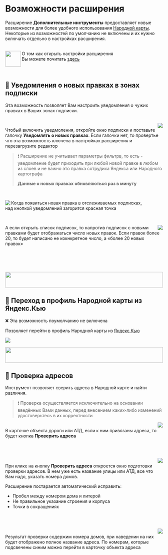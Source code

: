 # Возможности расширения
Расширение **Дополнительные инструменты** предоставляет новые возможности для более удобного использования [Народной карты](https://n.maps.yandex.ru/). Некоторые из возможностей по умолчанию не включены и их нужно включать отдельно в настройках расширения.

<br>
<a href="#"><img height="50" align="left" src="https://user-images.githubusercontent.com/52531675/155115748-8a2e78ee-0cc3-4c83-8cb6-d54bc4858429.png"/></a> О том как открыть настройки расширения<br>Вы можете почитать <a href="../docs/setting/">здесь</a>
<br>
<br>
<br>

## 🔔 Уведомления о новых правках в зонах подписки
Эта возможность позволяет Вам настроить уведомления о чужих правках в Ваших зонах подписки.

<br>
<a href="#"><img align="right" src="https://user-images.githubusercontent.com/52531675/155127488-a43abf74-3134-4503-8ab3-cd4a271e3e8f.png"/></a>

Чтобый включить уведмоления, откройте окно подписки и поставьте галочку **Уведомлять о новых правках**. Если галочки нет, то провертье что эта возможность ключена в настройках расширения и перезагрузите редактор

> ❗ Расширение не учитывает параметры фильтрв, то есть - уведомление будет приходить при любой новой правке в любом из слоев и не важно это правка сотрудика Яндекса или Народного картографа
>
> **Данные о новых правках обновляються раз в минуту**

<br>

<a href="#"><img align="left" src="https://user-images.githubusercontent.com/52531675/155129161-399731a5-0029-4e54-b663-d1bdcd7f1755.png"/></a>
Когда появиться новая правка в отслеживаемых подписках,<br>над кнопкой уведомлений загорится красная точка

<br>

<a href="#"><img align="right" src="https://user-images.githubusercontent.com/52531675/155129838-dcee5fa8-5d47-42ad-a2e8-893e7c112713.png"/></a>

А если открыть список подписок, то напротив подписок с новыми правками будет отображаться число новых правок. Если правок более 20, то будет написано не кокнкретное число, а «более 20 новых правок»

<br>
<br>
<br>
<br>
<a href="#"><img width="100%" height="50px" src="https://user-images.githubusercontent.com/52531675/150642433-6b7d5c6d-23ce-4c30-bfc7-1ccd212a00bb.png"/></a>

## 🔗 Переход в профиль Народной карты из Яндекс.Кью
❌ Эта возможность поумолчанию не включена

Позволяет перейти в профиль Народной карты из [Яндекс.Кью](https://yandex.ru/q/loves/nmaps/)

<a href="#"><img src="https://user-images.githubusercontent.com/52531675/155132271-f0be46c1-9487-43f4-b4c7-024fa352ab56.png"/></a>

<a href="#"><img width="100%" height="50px" src="https://user-images.githubusercontent.com/52531675/150642433-6b7d5c6d-23ce-4c30-bfc7-1ccd212a00bb.png"/></a>


## 🏡 Проверка адресов
Инструмент позволяет сверить адреса в Народной карте и найти различия. 

> ❗ Проверка осуществляется исключительно на основании введённых Вами данных, перед внесением каких-либо изменений удостоверьтесь в их корректности

<a href="#"><img align="right" src="https://user-images.githubusercontent.com/52531675/150388532-6a543005-e95f-4f78-8263-e48216b25ffd.png"/></a>
<br>
В карточке объекта дороги или АТД, если к ним привязаны адреса, то будет кнопка **Проверить адреса** 

<br>
<br>

<a href="#"><img align="right" src="https://user-images.githubusercontent.com/52531675/150389029-34e25cd5-6581-400d-a1f9-a467cf798480.png"/></a>

<br>При клике на кнопку **Проверить адреса** откроется окно подготовки проверки адресов. В нем уже есть название улицы или АТД, все что Вам надо, указать номера домов.

Расширение постарается автоматический исправить:

- Пробел между номером дома и литерой 
- Не правильное указание строения и корпуса
- Точки в сокращениях

<br>
<br>

<a href="#"><img align="right" src="https://user-images.githubusercontent.com/52531675/150390704-3bfc3b65-a4f5-4400-8e3d-ea25996f9572.png"/></a>

<br>Результат проверки содержим номера домов, при наведении на них будет отображено полное название адреса. По номерам, которые подсвечены синим можно перейти в карточку объекта адреса
